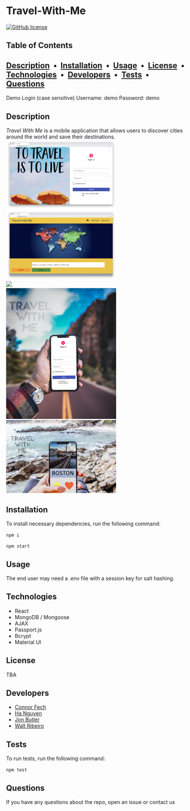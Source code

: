 # Travel-With-Me 

  [![GitHub license](https://img.shields.io/badge/license-MIT-blue)](https://github.com)

## Table of Contents

  ## [Description](#description) &nbsp;&bull;&nbsp; [Installation](#Installation) &nbsp;&bull;&nbsp; [Usage](#Usage) &nbsp;&bull;&nbsp; [License](#License) &nbsp;&bull;&nbsp; [Technologies](#technologies) &nbsp;&bull;&nbsp; [Developers](#developers) &nbsp;&bull;&nbsp; [Tests](#Tests) &nbsp;&bull;&nbsp; [Questions](#Questions)

Demo Login (case sensitive)
Username: demo
Password: demo

## Description

*Travel With Me* is a mobile application that allows users to discover cities around the world and save their destinations.
<br />
<img src="./client/public/picture-4.png" style="width:300px;">
<br />
<img src="./client/public/picture-5.png" style="width:300px;">
<br />
<img src="./client/public/picture-6.png" style="width:300px;">
<br />
<img src="./client/public/picture-1.png" style="width:300px;">
<br />
<img src="./client/public/picture-3.png" style="width:300px;">
<br />


## Installation
  To install necessary dependencies, run the following command:
  ```
  npm i
  ```
  ```
  npm start
  ```

## Usage
  The end user may need a .env file with a session key for salt hashing.

## Technologies
* React
* MongoDB / Mongoose
* AJAX
* Passport.js
* Bcrypt
* Material UI

## License
TBA

## Developers
* <a href="https://github.com/cfech">Connor Fech</a>
* <a href="https://github.com/iamha1">Ha Nguyen</a>
* <a href="https://github.com/jbdunks">Jon Butler</a>
* <a href="https://github.com/waltribeiro">Walt Ribeiro</a>

## Tests
  To run tests, run the following command:
  ```
  npm test
  ```
## Questions

  If you have any questions about the repo, open an issue or contact us
